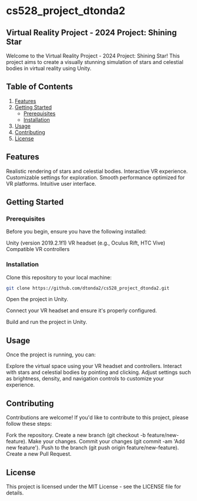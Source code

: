 # cs528_project_dtonda2

## Virtual Reality Project - 2024 Project: Shining Star

Welcome to the Virtual Reality Project - 2024 Project: Shining Star! This project aims to create a visually stunning simulation of stars and celestial bodies in virtual reality using Unity.

## Table of Contents
1. [Features](#features)
2. [Getting Started](#getting-started)
   - [Prerequisites](#prerequisites)
   - [Installation](#installation)
3. [Usage](#usage)
4. [Contributing](#contributing)
5. [License](#license)

## Features
Realistic rendering of stars and celestial bodies.
Interactive VR experience.
Customizable settings for exploration.
Smooth performance optimized for VR platforms.
Intuitive user interface.
## Getting Started
### Prerequisites
Before you begin, ensure you have the following installed:

Unity (version 2019.2.1f1)
VR headset (e.g., Oculus Rift, HTC Vive)
Compatible VR controllers
### Installation
Clone this repository to your local machine:

```bash
git clone https://github.com/dtonda2/cs528_project_dtonda2.git
```
Open the project in Unity.

Connect your VR headset and ensure it's properly configured.

Build and run the project in Unity.

## Usage
Once the project is running, you can:

Explore the virtual space using your VR headset and controllers.
Interact with stars and celestial bodies by pointing and clicking.
Adjust settings such as brightness, density, and navigation controls to customize your experience.

## Contributing
Contributions are welcome! If you'd like to contribute to this project, please follow these steps:

Fork the repository.
Create a new branch (git checkout -b feature/new-feature).
Make your changes.
Commit your changes (git commit -am 'Add new feature').
Push to the branch (git push origin feature/new-feature).
Create a new Pull Request.
## License
This project is licensed under the MIT License - see the LICENSE file for details.

